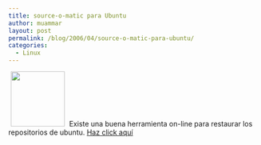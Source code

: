 ```yaml
---
title: source-o-matic para Ubuntu
author: muammar
layout: post
permalink: /blog/2006/04/source-o-matic-para-ubuntu/
categories:
  - Linux
---
```

<img width='108' height='110' style="border: 0px; padding-left: 5px; padding-right: 5px;" src="/uploads/pics/ubuntu_small.serendipityThumb.png" alt="" />  
Existe una buena herramienta on-line para restaurar los repositorios de ubuntu.  
<a href="http://www.ubuntulinux.nl/source-o-matic"  target="_blank"  title="source-o-matic">Haz click aquí</a>